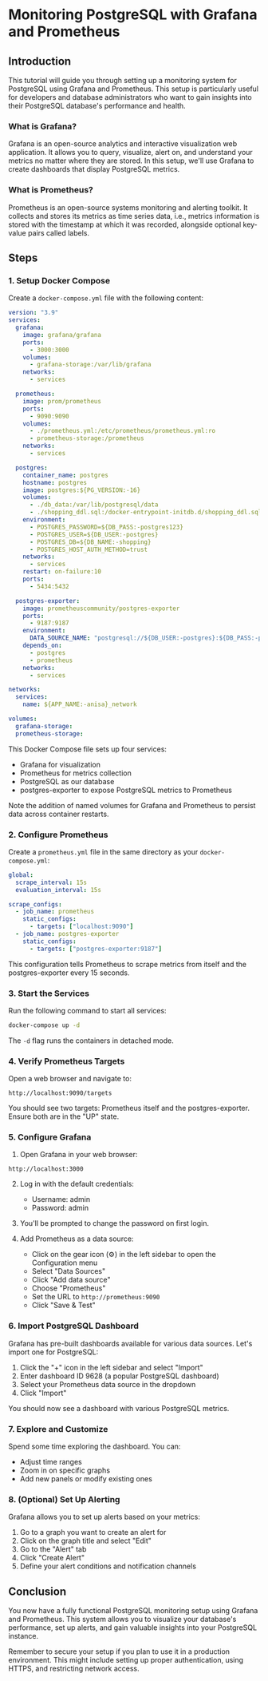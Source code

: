 # Monitoring PostgreSQL with Grafana and Prometheus

## Introduction

This tutorial will guide you through setting up a monitoring system for PostgreSQL using Grafana and Prometheus. This setup is particularly useful for developers and database administrators who want to gain insights into their PostgreSQL database's performance and health.

### What is Grafana?

Grafana is an open-source analytics and interactive visualization web application. It allows you to query, visualize, alert on, and understand your metrics no matter where they are stored. In this setup, we'll use Grafana to create dashboards that display PostgreSQL metrics.

### What is Prometheus?

Prometheus is an open-source systems monitoring and alerting toolkit. It collects and stores its metrics as time series data, i.e., metrics information is stored with the timestamp at which it was recorded, alongside optional key-value pairs called labels.

## Steps

### 1. Setup Docker Compose

Create a `docker-compose.yml` file with the following content:

```yaml
version: "3.9"
services:
  grafana:
    image: grafana/grafana
    ports:
      - 3000:3000
    volumes:
      - grafana-storage:/var/lib/grafana
    networks:
      - services

  prometheus:
    image: prom/prometheus
    ports:
      - 9090:9090
    volumes:
      - ./prometheus.yml:/etc/prometheus/prometheus.yml:ro
      - prometheus-storage:/prometheus
    networks:
      - services

  postgres:
    container_name: postgres
    hostname: postgres
    image: postgres:${PG_VERSION:-16}
    volumes:
      - ./db_data:/var/lib/postgresql/data
      - ./shopping_ddl.sql:/docker-entrypoint-initdb.d/shopping_ddl.sql
    environment:
      - POSTGRES_PASSWORD=${DB_PASS:-postgres123}
      - POSTGRES_USER=${DB_USER:-postgres}
      - POSTGRES_DB=${DB_NAME:-shopping}
      - POSTGRES_HOST_AUTH_METHOD=trust
    networks:
      - services
    restart: on-failure:10
    ports:
      - 5434:5432

  postgres-exporter:
    image: prometheuscommunity/postgres-exporter
    ports:
      - 9187:9187
    environment:
      DATA_SOURCE_NAME: "postgresql://${DB_USER:-postgres}:${DB_PASS:-postgres123}@postgres:5432/${DB_NAME:-dblab}?sslmode=disable"
    depends_on:
      - postgres
      - prometheus
    networks:
      - services

networks:
  services:
    name: ${APP_NAME:-anisa}_network

volumes:
  grafana-storage:
  prometheus-storage:
```

This Docker Compose file sets up four services:
- Grafana for visualization
- Prometheus for metrics collection
- PostgreSQL as our database
- postgres-exporter to expose PostgreSQL metrics to Prometheus

Note the addition of named volumes for Grafana and Prometheus to persist data across container restarts.

### 2. Configure Prometheus

Create a `prometheus.yml` file in the same directory as your `docker-compose.yml`:

```yaml
global:
  scrape_interval: 15s
  evaluation_interval: 15s

scrape_configs:
  - job_name: prometheus
    static_configs:
      - targets: ["localhost:9090"]
  - job_name: postgres-exporter
    static_configs:
      - targets: ["postgres-exporter:9187"]
```

This configuration tells Prometheus to scrape metrics from itself and the postgres-exporter every 15 seconds.

### 3. Start the Services

Run the following command to start all services:

```bash
docker-compose up -d
```

The `-d` flag runs the containers in detached mode.

### 4. Verify Prometheus Targets

Open a web browser and navigate to:

```
http://localhost:9090/targets
```

You should see two targets: Prometheus itself and the postgres-exporter. Ensure both are in the "UP" state.

### 5. Configure Grafana

1. Open Grafana in your web browser:

```
http://localhost:3000
```

2. Log in with the default credentials:
   - Username: admin
   - Password: admin

3. You'll be prompted to change the password on first login.

4. Add Prometheus as a data source:
   - Click on the gear icon (⚙️) in the left sidebar to open the Configuration menu
   - Select "Data Sources"
   - Click "Add data source"
   - Choose "Prometheus"
   - Set the URL to `http://prometheus:9090`
   - Click "Save & Test"

### 6. Import PostgreSQL Dashboard

Grafana has pre-built dashboards available for various data sources. Let's import one for PostgreSQL:

1. Click the "+" icon in the left sidebar and select "Import"
2. Enter dashboard ID 9628 (a popular PostgreSQL dashboard)
3. Select your Prometheus data source in the dropdown
4. Click "Import"

You should now see a dashboard with various PostgreSQL metrics.

### 7. Explore and Customize

Spend some time exploring the dashboard. You can:
- Adjust time ranges
- Zoom in on specific graphs
- Add new panels or modify existing ones

### 8. (Optional) Set Up Alerting

Grafana allows you to set up alerts based on your metrics:

1. Go to a graph you want to create an alert for
2. Click on the graph title and select "Edit"
3. Go to the "Alert" tab
4. Click "Create Alert"
5. Define your alert conditions and notification channels

## Conclusion

You now have a fully functional PostgreSQL monitoring setup using Grafana and Prometheus. This system allows you to visualize your database's performance, set up alerts, and gain valuable insights into your PostgreSQL instance.

Remember to secure your setup if you plan to use it in a production environment. This might include setting up proper authentication, using HTTPS, and restricting network access.